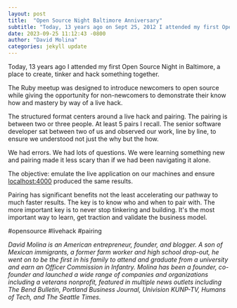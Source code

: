 ```yaml
---
layout: post
title:  "Open Source Night Baltimore Anniversary"
subtitle: "Today, 13 years ago on Sept 25, 2012 I attended my first Open Source Night in Baltimore, a place to create, tinker and hack something together."
date: 2023-09-25 11:12:43 -0800
author: "David Molina"
categories: jekyll update
---
```


Today, 13 years ago I attended my first Open Source Night in Baltimore, a place to create, tinker and hack something together.

The Ruby meetup was designed to introduce newcomers to open source while giving the opportunity for non-newcomers to demonstrate their know how and mastery by way of a live hack.

The structured format centers around a live hack and pairing. The pairing is between two or three people. At least 5 pairs I recall. The senior software developer sat between two of us and observed our work, line by line, to ensure we understood not just the why but the how.

We had errors. We had lots of questions. We were learning something new and pairing made it less scary than if we had been navigating it alone.

The objective: emulate the live application on our machines and ensure [localhost:4000](https://en.wikipedia.org/wiki/Localhost) produced the same results.

Pairing has significant benefits not the least accelerating our pathway to much faster results. The key is to know who and when to pair with. The more important key is to never stop tinkering and building. It's the most important way to learn, get traction and validate the business model.

#opensource #livehack #pairing

*David Molina is an American entrepreneur, founder, and blogger. A son of Mexican immigrants, a former farm worker and high school drop-out, he went on to be the first in his family to attend and graduate from a university and earn an Officer Commission in Infantry. Molina has been a founder, co-founder and launched a wide range of companies and organizations including a veterans nonprofit, featured in multiple news outlets including The Bend Bulletin, Portland Business Journal, Univision KUNP-TV, Humans of Tech, and The Seattle Times.*
